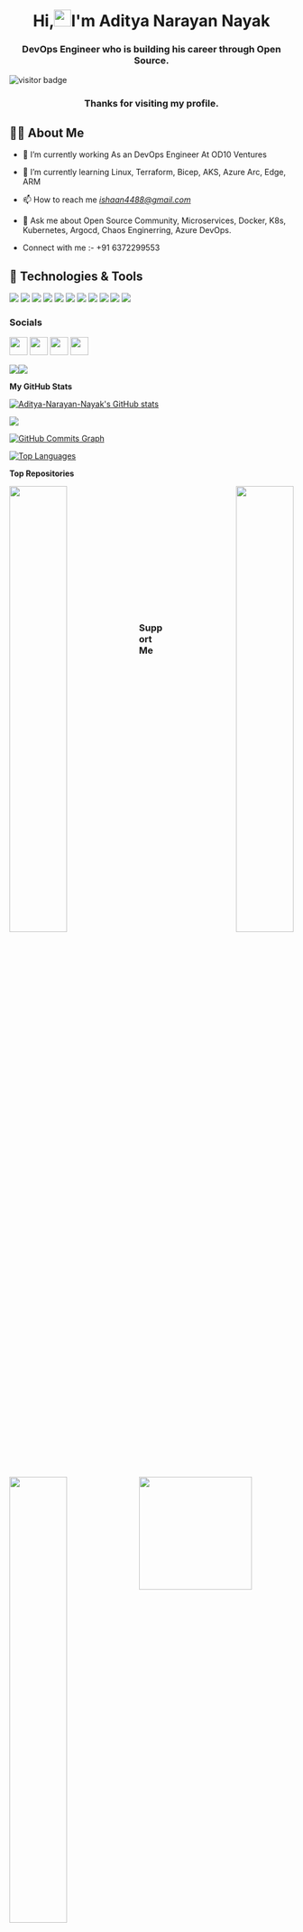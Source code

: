 


<h1 align="center">Hi,<img src="https://raw.githubusercontent.com/MartinHeinz/MartinHeinz/master/wave.gif" width="30px" height="30px" />I'm Aditya Narayan Nayak</h1>
<h3 align="center">DevOps Engineer who is building his career through Open Source.</h3>

![visitor badge](https://visitor-badge.laobi.icu/badge?page_id=Aditya-Narayan-Nayak.Aditya-Narayan-Nayak&left_color=red&right_color=green&left_text=Hello%20Visitors)

<h3 align="center">Thanks for visiting my profile.</h3> 

## 🙋‍♂️ About Me

- 🔭 I’m currently working As an DevOps Engineer At OD10 Ventures

- 🌱 I’m currently learning Linux, Terraform, Bicep, AKS, Azure Arc, Edge, ARM 

- 📫 How to reach me *ishaan4488@gmail.com*
              
- 💬 Ask me about Open Source Community, Microservices, Docker, K8s, Kubernetes, Argocd, Chaos Enginerring, Azure DevOps.

- Connect with me :- +91 6372299553

## 🔧 Technologies & Tools
![](https://img.shields.io/badge/OS-Linux-informational?style=flat&logo=linux&logoColor=white&color=2bbc8a)
![](https://img.shields.io/badge/Code-Python-informational?style=flat&logo=python&logoColor=white&color=2bbc8a)
![](https://img.shields.io/badge/Code-Golang-informational?style=flat&logo=go&logoColor=white&color=2bbc8a)
![](https://img.shields.io/badge/Shell-Bash-informational?style=flat&logo=gnu-bash&logoColor=white&color=2bbc8a)
![](https://img.shields.io/badge/Tools-Docker-informational?style=flat&logo=docker&logoColor=white&color=2bbc8a)
![](https://img.shields.io/badge/Tools-Kubernetes-informational?style=flat&logo=kubernetes&logoColor=white&color=2bbc8a)
![](https://img.shields.io/badge/Tools-Red_Hat_OpenShift-informational?style=flat&logo=red-hat-open-shift&logoColor=white&color=2bbc8a)
![](https://img.shields.io/badge/cloud-Azure-2bbc8a)
![](https://img.shields.io/badge/Expertise-AzureDevOps-2bbc8a)
![](https://img.shields.io/badge/Cloud-Digital_Ocean-informational?style=flat&logo=digitalocean&logoColor=white&color=2bbc8a)
![](https://img.shields.io/badge/Certified-GitOps-2bbc8a)
              

### Socials

<p align="left"> <a href="https://www.github.com/Aditya-Narayan-Nayak" target="_blank" rel="noreferrer"><img src="https://raw.githubusercontent.com/danielcranney/readme-generator/main/public/icons/socials/github.svg" width="32" height="32" /></a> <a href="https://adnwalkar.hashnode.dev" target="_blank" rel="noreferrer"><img src="https://raw.githubusercontent.com/danielcranney/readme-generator/main/public/icons/socials/hashnode.svg" width="32" height="32" /></a> <a href="https://www.linkedin.com/in/aditya-narayan-nayak" target="_blank" rel="noreferrer"><img src="https://raw.githubusercontent.com/danielcranney/readme-generator/main/public/icons/socials/linkedin.svg" width="32" height="32" /></a> <a href="https://www.twitter.com/AdityaN71677515" target="_blank" rel="noreferrer"><img src="https://raw.githubusercontent.com/danielcranney/readme-generator/main/public/icons/socials/twitter.svg" width="32" height="32" /></a></p>

<a href="https://www.twitter.com/AdityaN71677515" target="_blank" rel="noreferrer"><img
src="https://img.shields.io/twitter/follow/AdityaN71677515?logo=twitter&style=for-the-badge&color=0891b2&labelColor=1c1917"
/></a><a href="https://www.github.com/Aditya-Narayan-Nayak" target="_blank" rel="noreferrer"><img
src="https://img.shields.io/github/followers/Aditya-Narayan-Nayak?logo=github&style=for-the-badge&color=0891b2&labelColor=1c1917" /></a>


<b>My GitHub Stats</b>

<a href="http://www.github.com/Aditya-Narayan-Nayak"><img src="https://github-readme-stats.vercel.app/api?username=Aditya-Narayan-Nayak&show_icons=true&hide=&count_private=true&title_color=0891b2&text_color=ffffff&icon_color=0891b2&bg_color=1c1917&hide_border=true&show_icons=true" alt="Aditya-Narayan-Nayak's GitHub stats" /></a>

<a href="http://www.github.com/Aditya-Narayan-Nayak"><img src="https://github-readme-streak-stats.herokuapp.com/?user=Aditya-Narayan-Nayak&stroke=ffffff&background=1c1917&ring=0891b2&fire=0891b2&currStreakNum=ffffff&currStreakLabel=0891b2&sideNums=ffffff&sideLabels=ffffff&dates=ffffff&hide_border=true" /></a>

<a href="http://www.github.com/Aditya-Narayan-Nayak"><img src="https://activity-graph.herokuapp.com/graph?username=Aditya-Narayan-Nayak&bg_color=1c1917&color=ffffff&line=0891b2&point=ffffff&area_color=1c1917&area=true&hide_border=true&custom_title=GitHub%20Commits%20Graph" alt="GitHub Commits Graph" /></a>

<a href="https://github.com/Aditya-Narayan-Nayak" align="left"><img src="https://github-readme-stats.vercel.app/api/top-langs/?username=Aditya-Narayan-Nayak&langs_count=10&title_color=0891b2&text_color=ffffff&icon_color=0891b2&bg_color=1c1917&hide_border=true&locale=en&custom_title=Top%20%Languages" alt="Top Languages" /></a>

<b>Top Repositories</b>

<div width="100%" align="center"><a href="https://github.com/Aditya-Narayan-Nayak/Opensource-Buddy" align="left"><img align="left" width="45%" src="https://github-readme-stats.vercel.app/api/pin/?username=Aditya-Narayan-Nayak&repo=Opensource-Buddy&title_color=0891b2&text_color=ffffff&icon_color=0891b2&bg_color=1c1917&hide_border=true&locale=en" /></a><a href="https://github.com/Aditya-Narayan-Nayak/azure-aks-kubernetes-masterclass" align="right"><img align="right" width="45%" src="https://github-readme-stats.vercel.app/api/pin/?username=Aditya-Narayan-Nayak&repo=azure-aks-kubernetes-masterclass&title_color=0891b2&text_color=ffffff&icon_color=0891b2&bg_color=1c1917&hide_border=true&locale=en" /></a></div><br /><br /><br /><br /><br /><br /><br />

<br /><br /><br /><br /><br />

<div width="100%" align="center"><a href="https://github.com/Aditya-Narayan-Nayak/azure-devops-aks-kubernetes-terraform-pipeline" align="left"><img align="left" width="45%" src="https://github-readme-stats.vercel.app/api/pin/?username=Aditya-Narayan-Nayak&repo=azure-devops-aks-kubernetes-terraform-pipeline&title_color=0891b2&text_color=ffffff&icon_color=0891b2&bg_color=1c1917&hide_border=true&locale=en" /></a></div>

### Support Me

<a href="https://www.buymeacoffee.com/adityanarayan"><img src="https://cdn.buymeacoffee.com/buttons/v2/default-yellow.png" width="200" /></a>

<!--
**Aditya-Narayan-Nayak/Aditya-Narayan-Nayak** is a ✨ _special_ ✨ repository because its `README.md` (this file) appears on your GitHub profile.

Here are some ideas to get you started:

- 🔭 I’m currently working on ...
- 🌱 I’m currently learning ...
- 👯 I’m looking to collaborate on ...
- 🤔 I’m looking for help with ...
- 💬 Ask me about ...
- 📫 How to reach me: ...
- 😄 Pronouns: ...
- ⚡ Fun fact: ...
-->
